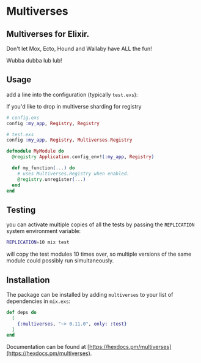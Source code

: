 # Multiverses

## Multiverses for Elixir.

Don't let Mox, Ecto, Hound and Wallaby have ALL the fun!

Wubba dubba lub lub!

## Usage

add a line into the configuration (typically `test.exs`):

If you'd like to drop in multiverse sharding for registry

```elixir
# config.exs
config :my_app, Registry, Registry
```

```elixir
# test.exs
config :my_app, Registry, Multiverses.Registry
```


```elixir
defmodule MyModule do
  @registry Application.config_env!(:my_app, Registry)

  def my_function(...) do
    # uses Multiverses.Registry when enabled.
    @registry.unregister(...)
  end
end
```

## Testing

you can activate multiple copies of all the tests by passing the
`REPLICATION` system environment variable:

```bash
REPLICATION=10 mix test
```

will copy the test modules 10 times over, so multiple versions of the
same module could possibly run simultaneously.

## Installation

The package can be installed
by adding `multiverses` to your list of dependencies in `mix.exs`:

```elixir
def deps do
  [
    {:multiverses, "~> 0.11.0", only: :test}
  ]
end
```

Documentation can be found at [https://hexdocs.pm/multiverses](https://hexdocs.pm/multiverses).

